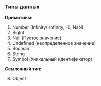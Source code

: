### Типы данных

**Примитивы:**

1. Number (Infinity/-Infinity, -0, NaN)
2. BigInt
3. Null (Пустое значение)
4. Undefined (неопределенное значение)
5. Boolean
6. String
7. Symbol (Уникальный идентификатор)

**Ссылочный тип:**

8. Object

